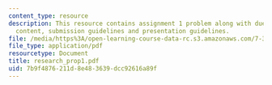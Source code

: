 ```yaml
---
content_type: resource
description: This resource contains assignment 1 problem along with due date, proposal
  content, submission guidelines and presentation guidelines.
file: /media/https%3A/open-learning-course-data-rc.s3.amazonaws.com/7-340-nano-life-an-introduction-to-virus-structure-and-assembly-fall-2005/7b9f4876211d8e483639dcc92616a89f_research_prop1.pdf
file_type: application/pdf
resourcetype: Document
title: research_prop1.pdf
uid: 7b9f4876-211d-8e48-3639-dcc92616a89f
---
```

